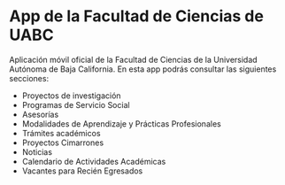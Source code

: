 # App de la Facultad de Ciencias de UABC

Aplicación móvil oficial de la Facultad de Ciencias de la Universidad Autónoma
de Baja California. En esta app podrás consultar las siguientes secciones:

- Proyectos de investigación
- Programas de Servicio Social
- Asesorías
- Modalidades de Aprendizaje y Prácticas Profesionales
- Trámites académicos
- Proyectos Cimarrones
- Noticias
- Calendario de Actividades Académicas
- Vacantes para Recién Egresados
